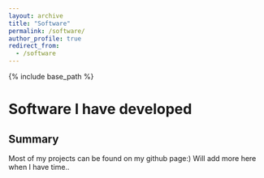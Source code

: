 ```yaml
---
layout: archive
title: "Software"
permalink: /software/
author_profile: true
redirect_from:
  - /software
---
```


{% include base_path %}

# Software I have developed

## Summary
Most of my projects can be found on my github page:) 
Will add more here when I have time..
